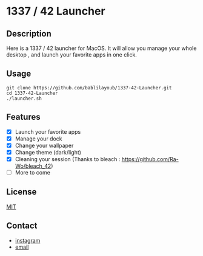 # 1337 / 42 Launcher 

## Description
Here is a 1337 / 42 launcher for MacOS. It will allow you manage your whole desktop , and launch your favorite apps in one click.

## Usage
```
git clone https://github.com/bablilayoub/1337-42-Launcher.git
cd 1337-42-Launcher
./launcher.sh
```

## Features
- [x] Launch your favorite apps
- [x] Manage your dock
- [x] Change your wallpaper
- [x] Change theme (dark/light)
- [x] Cleaning your session (Thanks to bleach : https://github.com/Ra-Wo/bleach_42)
- [ ] More to come

## License
[MIT](https://choosealicense.com/licenses/mit/)

## Contact
- [instagram](https://www.instagram.com/bablil_ayoub)
- [email](mailto:ayoubbablil@gmail.com)